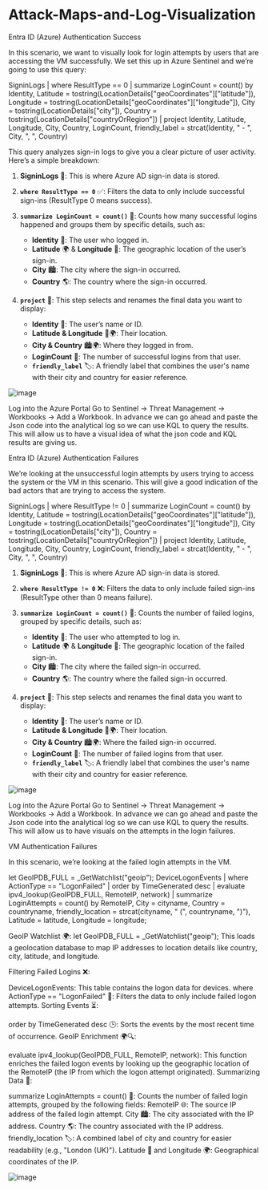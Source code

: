 # Attack-Maps-and-Log-Visualization

Entra ID (Azure) Authentication Success

In this scenario, we want to visually look for login attempts by users that are accessing the VM successfully. We set this up in Azure Sentinel and we’re going to use this query: 

SigninLogs
| where ResultType == 0
| summarize LoginCount = count() by Identity, Latitude = tostring(LocationDetails["geoCoordinates"]["latitude"]), Longitude = tostring(LocationDetails["geoCoordinates"]["longitude"]), City = tostring(LocationDetails["city"]), Country = tostring(LocationDetails["countryOrRegion"])
| project Identity, Latitude, Longitude, City, Country, LoginCount, friendly_label = strcat(Identity, " - ", City, ", ", Country)

This query analyzes sign-in logs to give you a clear picture of user activity. Here’s a simple breakdown:  

1. **SigninLogs** 📜: This is where Azure AD sign-in data is stored.  

2. **`where ResultType == 0`** ✅: Filters the data to only include successful sign-ins (ResultType 0 means success).  

3. **`summarize LoginCount = count()`** 🔢: Counts how many successful logins happened and groups them by specific details, such as:  
   - **Identity** 👤: The user who logged in.  
   - **Latitude** 🌍 & **Longitude** 📍: The geographic location of the user’s sign-in.  
   - **City** 🏙️: The city where the sign-in occurred.  
   - **Country** 🌎: The country where the sign-in occurred.  

4. **`project`** 🎯: This step selects and renames the final data you want to display:  
   - **Identity** 👥: The user’s name or ID.  
   - **Latitude & Longitude** 📍🌍: Their location.  
   - **City & Country** 🏙️🌍: Where they logged in from.  
   - **LoginCount** 🔢: The number of successful logins from that user.  
   - **`friendly_label`** 🏷️: A friendly label that combines the user's name with their city and country for easier reference.  

![image](https://github.com/user-attachments/assets/127d9cf8-5df7-4081-9f6d-242a153b0364)

Log into the Azure Portal
Go to Sentinel → Threat Management → Workbooks → Add a Workbook.
In advance we can go ahead and paste the Json code into the analytical log so we can use KQL to query the results. This will allow us to have a visual idea of what the json code and KQL results are giving us. 

Entra ID (Azure) Authentication Failures

We’re looking at the unsuccessful login attempts by users trying to access the system or the VM in this scenario. This will give a good indication of the bad actors that are trying to access the system. 

SigninLogs
| where ResultType != 0
| summarize LoginCount = count() by Identity, Latitude = tostring(LocationDetails["geoCoordinates"]["latitude"]), Longitude = tostring(LocationDetails["geoCoordinates"]["longitude"]), City = tostring(LocationDetails["city"]), Country = tostring(LocationDetails["countryOrRegion"])
| project Identity, Latitude, Longitude, City, Country, LoginCount, friendly_label = strcat(Identity, " - ", City, ", ", Country)

1. **SigninLogs** 📜: This is where Azure AD sign-in data is stored.

2. **`where ResultType != 0`** ❌: Filters the data to only include failed sign-ins (ResultType other than 0 means failure).

3. **`summarize LoginCount = count()`** 🔢: Counts the number of failed logins, grouped by specific details, such as:  
   - **Identity** 👤: The user who attempted to log in.
   - **Latitude** 🌍 & **Longitude** 📍: The geographic location of the failed sign-in.
   - **City** 🏙️: The city where the failed sign-in occurred.
   - **Country** 🌎: The country where the failed sign-in occurred.

4. **`project`** 🎯: This step selects and renames the final data you want to display:  
   - **Identity** 👥: The user’s name or ID.
   - **Latitude & Longitude** 📍🌍: Their location.
   - **City & Country** 🏙️🌍: Where the failed sign-in occurred.
   - **LoginCount** 🔢: The number of failed logins from that user.
   - **`friendly_label`** 🏷️: A friendly label that combines the user's name with their city and country for easier reference.

![image](https://github.com/user-attachments/assets/29334fab-224b-47f6-9657-f23d1e76a540)

Log into the Azure Portal
Go to Sentinel → Threat Management → Workbooks → Add a Workbook.
In advance we can go ahead and paste the Json code into the analytical log so we can use KQL to query the results. This will allow us to have visuals on the attempts in the login failures. 

VM Authentication Failures

In this scenario, we’re looking at the failed login attempts in the VM. 

let GeoIPDB_FULL = _GetWatchlist("geoip");
DeviceLogonEvents
| where ActionType == "LogonFailed"
| order by TimeGenerated desc
| evaluate ipv4_lookup(GeoIPDB_FULL, RemoteIP, network)
| summarize LoginAttempts = count() by RemoteIP, City = cityname, Country = countryname, friendly_location = strcat(cityname, " (", countryname, ")"), Latitude = latitude, Longitude = longitude;

GeoIP Watchlist 🌍:
let GeoIPDB_FULL = _GetWatchlist("geoip");
This loads a geolocation database to map IP addresses to location details like country, city, latitude, and longitude.

Filtering Failed Logins ❌:

DeviceLogonEvents: This table contains the logon data for devices.
where ActionType == "LogonFailed" 🛑: Filters the data to only include failed logon attempts.
Sorting Events ⏳:

order by TimeGenerated desc 🕒: Sorts the events by the most recent time of occurrence.
GeoIP Enrichment 🌍🔍:

evaluate ipv4_lookup(GeoIPDB_FULL, RemoteIP, network): This function enriches the failed logon events by looking up the geographic location of the RemoteIP (the IP from which the logon attempt originated).
Summarizing Data 🔢:

summarize LoginAttempts = count() 🔢: Counts the number of failed login attempts, grouped by the following fields:
RemoteIP 🌐: The source IP address of the failed login attempt.
City 🏙️: The city associated with the IP address.
Country 🌎: The country associated with the IP address.
friendly_location 🏷️: A combined label of city and country for easier readability (e.g., "London (UK)").
Latitude 📍 and Longitude 🌍: Geographical coordinates of the IP.

![image](https://github.com/user-attachments/assets/6ca9d629-eb1f-4bab-a927-0d8748a2fec2)








